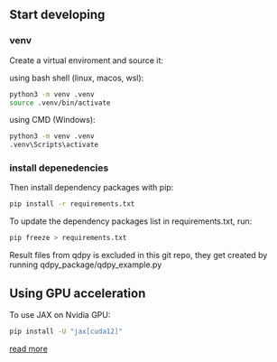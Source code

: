 ## Start developing
### venv
Create a virtual enviroment and source it:

using bash shell (linux, macos, wsl):
```sh
python3 -m venv .venv
source .venv/bin/activate
```

using CMD (Windows):
```sh
python3 -m venv .venv
.venv\Scripts\activate
```

### install depenedencies

Then install dependency packages with pip:

```sh
pip install -r requirements.txt
```

To update the dependency packages list in requirements.txt, run:

```sh
pip freeze > requirements.txt
```


Result files from qdpy is excluded in this git repo, they get created by running qdpy_package/qdpy_example.py


## Using GPU acceleration

To use JAX on Nvidia GPU:
```sh
pip install -U "jax[cuda12]"
```
[read more](https://jax.readthedocs.io/en/latest/installation.html#installation)
